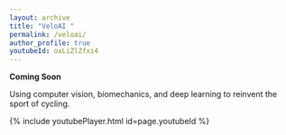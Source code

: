 ```yaml
---
layout: archive
title: "VeloAI "
permalink: /veloai/
author_profile: true
youtubeId: oxLiZlZfxi4
---
```


**Coming Soon**

Using computer vision, biomechanics, and deep learning to reinvent the sport of cycling. 

{% include youtubePlayer.html id=page.youtubeId %}
